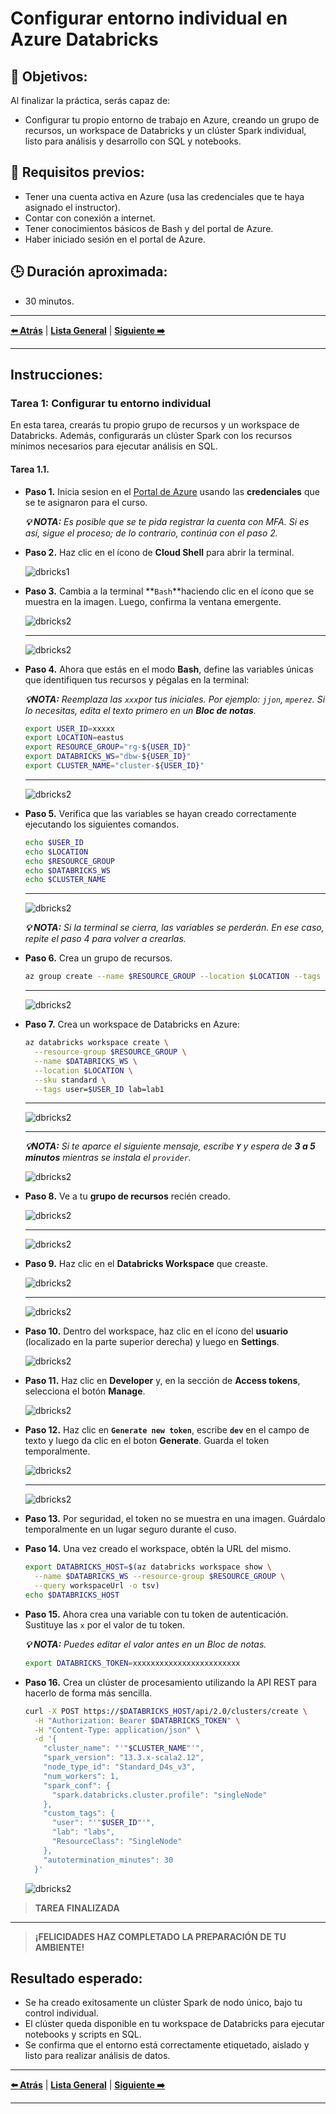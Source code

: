 # Configurar entorno individual en Azure Databricks

## 🎯 Objetivos:
Al finalizar la práctica, serás capaz de:
- Configurar tu propio entorno de trabajo en Azure, creando un grupo de recursos, un workspace de Databricks y un clúster Spark individual, listo para análisis y desarrollo con SQL y notebooks.

## 📝 Requisitos previos:
- Tener una cuenta activa en Azure (usa las credenciales que te haya asignado el instructor).
- Contar con conexión a internet.
- Tener conocimientos básicos de Bash y del portal de Azure.
- Haber iniciado sesión en el portal de Azure.

## 🕒 Duración aproximada:
- 30 minutos.

---

**[⬅️ Atrás](https://netec-mx.github.io/Custom_NETEC_DBRICKS-DA_INT-Priv/Capítulo4/lab4.html)** | **[Lista General](https://netec-mx.github.io/Custom_NETEC_DBRICKS-DA_INT-Priv/)** | **[Siguiente ➡️](https://netec-mx.github.io/Custom_NETEC_DBRICKS-DA_INT-Priv/Capítulo1/lab1.html)**

---

## Instrucciones:

### Tarea 1: Configurar tu entorno individual  

En esta tarea, crearás tu propio grupo de recursos y un workspace de Databricks. Además, configurarás un clúster Spark con los recursos mínimos necesarios para ejecutar análisis en SQL.

#### Tarea 1.1.

- **Paso 1.** Inicia sesion en el [Portal de Azure](https://portal.azure.com/) usando las **credenciales** que se te asignaron para el curso.

    ***💡 NOTA:** Es posible que se te pida registrar la cuenta con MFA. Si es así, sigue el proceso; de lo contrario, continúa con el paso 2.*

- **Paso 2.** Haz clic en el ícono de **Cloud Shell** para abrir la terminal.

    ![dbricks1](/Custom_NETEC_DBRICKS-DA_INT-Priv/images/lab1/img1.png)

- **Paso 3.** Cambia a la terminal **`Bash`**haciendo clic en el ícono que se muestra en la imagen. Luego, confirma la ventana emergente.

    ![dbricks2](/Custom_NETEC_DBRICKS-DA_INT-Priv/images/lab1/img2.png)

  ---

  ![dbricks2](/Custom_NETEC_DBRICKS-DA_INT-Priv/images/lab1/img3.png)

- **Paso 4.** Ahora que estás en el modo **Bash**, define las variables únicas que identifiquen tus recursos y pégalas en la terminal:

    ***💡NOTA:** Reemplaza las `xxx`por tus iniciales. Por ejemplo: `jjon`, `mperez`. Si lo necesitas, edita el texto primero en un **Bloc de notas**.*

  ```bash
  export USER_ID=xxxxx
  export LOCATION=eastus
  export RESOURCE_GROUP="rg-${USER_ID}"
  export DATABRICKS_WS="dbw-${USER_ID}"
  export CLUSTER_NAME="cluster-${USER_ID}"
  ```

  ---

  ![dbricks2](/Custom_NETEC_DBRICKS-DA_INT-Priv/images/lab1/img4.png)

- **Paso 5.** Verifica que las variables se hayan creado correctamente ejecutando los siguientes comandos.

  ```bash
  echo $USER_ID
  echo $LOCATION
  echo $RESOURCE_GROUP
  echo $DATABRICKS_WS
  echo $CLUSTER_NAME
  ```

  ---

  ![dbricks2](/Custom_NETEC_DBRICKS-DA_INT-Priv/images/lab1/img5.png)

  ***💡 NOTA:** Si la terminal se cierra, las variables se perderán. En ese caso, repite el paso 4 para volver a crearlas.*

- **Paso 6.** Crea un grupo de recursos.

  ```bash
  az group create --name $RESOURCE_GROUP --location $LOCATION --tags user=$USER_ID lab=lab1
  ```

  ---

  ![dbricks2](/Custom_NETEC_DBRICKS-DA_INT-Priv/images/lab1/img6.png)

- **Paso 7.** Crea un workspace de Databricks en Azure:

  ```bash
  az databricks workspace create \
    --resource-group $RESOURCE_GROUP \
    --name $DATABRICKS_WS \
    --location $LOCATION \
    --sku standard \
    --tags user=$USER_ID lab=lab1
  ```
  ---

  ![dbricks2](/Custom_NETEC_DBRICKS-DA_INT-Priv/images/lab1/img7.png)

  ---

  ***💡NOTA:** Si te aparce el siguiente mensaje, escribe **`Y`** y espera de **3 a 5 minutos** mientras se instala el `provider`.*
    
    ![dbricks2](/Custom_NETEC_DBRICKS-DA_INT-Priv/images/lab1/img8.png)

- **Paso 8.** Ve a tu **grupo de recursos** recién creado.

  ![dbricks2](/Custom_NETEC_DBRICKS-DA_INT-Priv/images/lab1/img9.png)

  ---

  ![dbricks2](/Custom_NETEC_DBRICKS-DA_INT-Priv/images/lab1/img10.png)

- **Paso 9.** Haz clic en el **Databricks Workspace** que creaste.

  ![dbricks2](/Custom_NETEC_DBRICKS-DA_INT-Priv/images/lab1/img11.png)

  ---

  ![dbricks2](/Custom_NETEC_DBRICKS-DA_INT-Priv/images/lab1/img12.png)

- **Paso 10.** Dentro del workspace, haz clic en el ícono del **usuario** (localizado en la parte superior derecha) y luego en **Settings**.

  ![dbricks2](/Custom_NETEC_DBRICKS-DA_INT-Priv/images/lab1/img13.png)

- **Paso 11.** Haz clic en **Developer** y, en la sección de **Access tokens**, selecciona el botón **Manage**.

  ![dbricks2](/Custom_NETEC_DBRICKS-DA_INT-Priv/images/lab1/img14.png)

- **Paso 12.** Haz clic en **`Generate new token`**, escribe **`dev`** en el campo de texto y luego da clic en el boton **Generate**. Guarda el token temporalmente.

  ![dbricks2](/Custom_NETEC_DBRICKS-DA_INT-Priv/images/lab1/img15.png)

  ---

  ![dbricks2](/Custom_NETEC_DBRICKS-DA_INT-Priv/images/lab1/img16.png)

- **Paso 13.** Por seguridad, el token no se muestra en una imagen. Guárdalo temporalmente en un lugar seguro durante el cuso.

- **Paso 14.** Una vez creado el workspace, obtén la URL del mismo.

  ```bash
  export DATABRICKS_HOST=$(az databricks workspace show \
    --name $DATABRICKS_WS --resource-group $RESOURCE_GROUP \
    --query workspaceUrl -o tsv)
  echo $DATABRICKS_HOST
  ```

- **Paso 15.** Ahora crea una variable con tu token de autenticación. Sustituye las `x` por el valor de tu token.

  ***💡 NOTA:** Puedes editar el valor antes en un Bloc de notas.*

  ```bash
  export DATABRICKS_TOKEN=xxxxxxxxxxxxxxxxxxxxxxxx
  ```

- **Paso 16.** Crea un clúster de procesamiento utilizando la API REST para hacerlo de forma más sencilla.

  ```bash
  curl -X POST https://$DATABRICKS_HOST/api/2.0/clusters/create \
    -H "Authorization: Bearer $DATABRICKS_TOKEN" \
    -H "Content-Type: application/json" \
    -d '{
      "cluster_name": "'"$CLUSTER_NAME"'",
      "spark_version": "13.3.x-scala2.12",
      "node_type_id": "Standard_D4s_v3",
      "num_workers": 1,
      "spark_conf": {
        "spark.databricks.cluster.profile": "singleNode"
      },
      "custom_tags": {
        "user": "'"$USER_ID"'",
        "lab": "labs",
        "ResourceClass": "SingleNode"
      },
      "autotermination_minutes": 30
    }'
  ```

  ![dbricks2](/Custom_NETEC_DBRICKS-DA_INT-Priv/images/lab1/img17.png)

> **TAREA FINALIZADA**

---

> **¡FELICIDADES HAZ COMPLETADO LA PREPARACIÓN DE TU AMBIENTE!**

## Resultado esperado:
- Se ha creado exitosamente un clúster Spark de nodo único, bajo tu control individual.
- El clúster queda disponible en tu workspace de Databricks para ejecutar notebooks y scripts en SQL.
- Se confirma que el entorno está correctamente etiquetado, aislado y listo para realizar análisis de datos.

---

**[⬅️ Atrás](https://netec-mx.github.io/Custom_NETEC_DBRICKS-DA_INT-Priv/Capítulo4/lab4.html)** | **[Lista General](https://netec-mx.github.io/Custom_NETEC_DBRICKS-DA_INT-Priv/)** | **[Siguiente ➡️](https://netec-mx.github.io/Custom_NETEC_DBRICKS-DA_INT-Priv/Capítulo1/lab1.html)**

---
